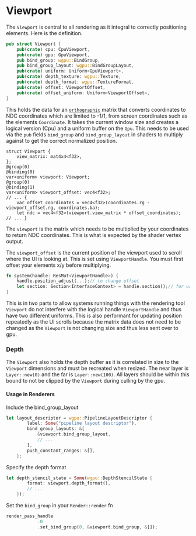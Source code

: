 # Viewport
The `Viewport` is central to all rendering as it integral to correctly positioning
elements. Here is the definition.

```rust
pub struct Viewport {
    pub(crate) cpu: CpuViewport,
    pub(crate) gpu: GpuViewport,
    pub bind_group: wgpu::BindGroup,
    pub bind_group_layout: wgpu::BindGroupLayout,
    pub(crate) uniform: Uniform<GpuViewport>,
    pub(crate) depth_texture: wgpu::Texture,
    pub(crate) depth_format: wgpu::TextureFormat,
    pub(crate) offset: ViewportOffset,
    pub(crate) offset_uniform: Uniform<ViewportOffset>,
}
```

This holds the data for an 
[`orthographic`](https://www.scratchapixel.com/lessons/3d-basic-rendering/perspective-and-orthographic-projection-matrix/orthographic-projection-matrix.html)
matrix that converts coordinates to NDC coordinates which are limited to -1/1, from screen coordinates such
as the elements `Coordinate`. It takes the current window size and creates a logical version (Cpu) and a 
uniform buffer on the `Gpu`. This needs to be used via the `pub` fields `bind_group` and `bind_group_layout` 
in shaders to multiply against to get the correct normalized position.
```wgsl
struct Viewport {
    view_matrix: mat4x4<f32>,
};
@group(0)
@binding(0)
var<uniform> viewport: Viewport;
@group(0)
@binding(1)
var<uniform> viewport_offset: vec4<f32>;
// ... {
    var offset_coordinates = vec4<f32>(coordinates.rg - viewport_offset.rg, coordinates.ba);
    let ndc = vec4<f32>(viewport.view_matrix * offset_coordinates);
// ... }
```
The `viewport` is the matrix which needs to be multiplied by your coordinates to return NDC coordinates.
This is what is expected by the shader vertex output.

The `viewport_offset` is the current position of the viewport used to scroll where the UI is looking 
at. This is set using `ViewportHandle`. You must first offset your elements x/y before multiplying.
```rust
fn system(handle: ResMut<ViewportHandle>) {
    handle.position_adjust(...);// to change offset
    let section: Section<InterfaceContext> = handle.section();// for using bounds of Viewport 
}
```

This is in two parts to allow systems running things with the rendering tool `Viewport` do not
interfere with the logical handle `ViewportHandle` and thus have two different uniforms. This is also
performant for updating position repeatedly as the UI scrolls because the matrix data does not need to be 
changed as the `Viewport` is not changing size and thus less sent over to gpu. 

### Depth

The `Viewport` also holds the depth buffer as it is correlated in size to the `Viewport` dimensions
and must be recreated when resized. The near layer is `Layer::new(0)` and the far is `Layer::new(100)`.
All layers should be within this bound to not be clipped by the `Viewport` during culling by the gpu.

#### Usage in Renderers
Include the bind_group_layout
```rust
let layout_descriptor = wgpu::PipelineLayoutDescriptor {
        label: Some("pipeline layout descriptor"),
        bind_group_layouts: &[
            &viewport.bind_group_layout,
            // ...
        ],
        push_constant_ranges: &[],
    };
```
Specify the depth format
```rust
let depth_stencil_state = Some(wgpu::DepthStencilState {
        format: viewport.depth_format(),
        // ...
    });
```
Set the `bind_group` in your `Render::render` fn
```rust
render_pass_handle
            .0
            .set_bind_group(0, &viewport.bind_group, &[]);
```